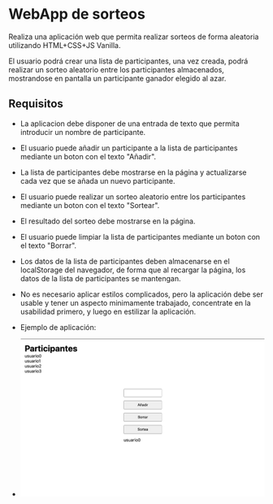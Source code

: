 # WebApp de sorteos

Realiza una aplicación web que permita realizar sorteos de forma aleatoria utilizando HTML+CSS+JS Vanilla.

El usuario podrá crear una lista de participantes, una vez creada, podrá realizar un sorteo aleatorio entre los participantes almacenados, mostrandose en pantalla un participante ganador elegido al azar.

## Requisitos

- La aplicacion debe disponer de una entrada de texto que permita introducir un nombre de participante.
- El usuario puede añadir un participante a la lista de participantes mediante un boton con el texto "Añadir".
- La lista de participantes debe mostrarse en la página y actualizarse cada vez que se añada un nuevo participante.
- El usuario puede realizar un sorteo aleatorio entre los participantes mediante un boton con el texto "Sortear".
- El resultado del sorteo debe mostrarse en la página.
- El usuario puede limpiar la lista de participantes mediante un boton con el texto "Borrar".
- Los datos de la lista de participantes deben almacenarse en el localStorage del navegador, de forma que al recargar la página, los datos de la lista de participantes se mantengan.
- No es necesario aplicar estilos complicados, pero la aplicación debe ser usable y tener un aspecto minimamente trabajado, concentrate en la usabilidad primero, y luego en estilizar la aplicación.
- Ejemplo de aplicación:
  
- ![Alt text](ejemplo.png)